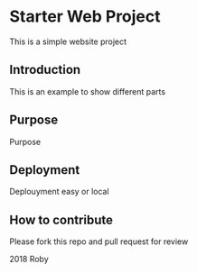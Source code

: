 # Starter Web Project

This is a simple website project

## Introduction

This is an example to show different parts

## Purpose

Purpose

## Deployment

Deplouyment easy or local

## How to contribute

Please fork this repo and pull request for review


2018 Roby